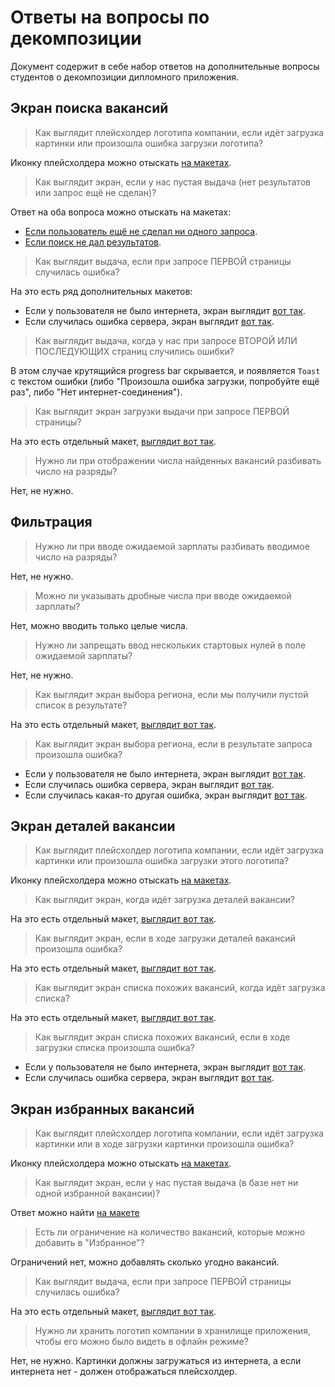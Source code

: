 # Ответы на вопросы по декомпозиции

Документ содержит в себе набор ответов на дополнительные вопросы студентов о декомпозиции дипломного приложения.

## Экран поиска вакансий

> Как выглядит плейсхолдер логотипа компании, если идёт загрузка картинки или произошла ошибка загрузки логотипа?

Иконку плейсхолдера можно
отыскать [на макетах](https://www.figma.com/file/sNxcqFQJNbNwM2SP1qjmKY/HH-(YP)?type=design&node-id=24%3A4324&mode=design&t=rFuAvXhlqtbsYFvO-1).

> Как выглядит экран, если у нас пустая выдача (нет результатов или запрос ещё не сделан)?

Ответ на оба вопроса можно отыскать на макетах:

- [Если пользователь ещё не сделал ни одного запроса](https://www.figma.com/file/sNxcqFQJNbNwM2SP1qjmKY/HH-(YP)?type=design&node-id=24%3A4461&mode=design&t=Ii9ZFLfx87Xr3Sfw-1).
- [Если поиск не дал результатов](https://www.figma.com/file/NbfNWDqi3nGTIqtqH5X1Fz/HH-Sample-(YP)?type=design&node-id=9%3A6918&mode=design&t=hyeCQURU44AYF5Vy-1).

> Как выглядит выдача, если при запросе ПЕРВОЙ страницы случилась ошибка?

На это есть ряд дополнительных макетов:

- Если у пользователя не было интернета, экран
  выглядит [вот так](https://www.figma.com/file/NbfNWDqi3nGTIqtqH5X1Fz/HH-Sample-(YP)?type=design&node-id=9%3A6832&mode=design&t=hyeCQURU44AYF5Vy-1).
- Если случилась ошибка сервера, экран
  выглядит [вот так](https://www.figma.com/file/NbfNWDqi3nGTIqtqH5X1Fz/HH-Sample-(YP)?type=design&node-id=7%3A2926&mode=design&t=hyeCQURU44AYF5Vy-1).

> Как выглядит выдача, когда у нас при запросе ВТОРОЙ ИЛИ ПОСЛЕДУЮЩИХ страниц случились ошибки?

В этом случае крутящийся progress bar скрывается, и появляется `Toast` с текстом ошибки (либо "Произошла ошибка
загрузки, попробуйте ещё раз", либо "Нет интернет-соединения").

> Как выглядит экран загрузки выдачи при запросе ПЕРВОЙ страницы?

На это есть отдельный
макет, [выглядит вот так](https://www.figma.com/file/NbfNWDqi3nGTIqtqH5X1Fz/HH-Sample-(YP)?type=design&node-id=9%3A6509&mode=design&t=hyeCQURU44AYF5Vy-1).

> Нужно ли при отображении числа найденных вакансий разбивать число на разряды?

Нет, не нужно.

## Фильтрация

> Нужно ли при вводе ожидаемой зарплаты разбивать вводимое число на разряды?

Нет, не нужно.

> Можно ли указывать дробные числа при вводе ожидаемой зарплаты?

Нет, можно вводить только целые числа.

> Нужно ли запрещать ввод нескольких стартовых нулей в поле ожидаемой зарплаты?

Нет, не нужно.

> Как выглядит экран выбора региона, если мы получили пустой список в результате?

На это есть отдельный
макет, [выглядит вот так](https://www.figma.com/file/NbfNWDqi3nGTIqtqH5X1Fz/HH-Sample-(YP)?type=design&node-id=9%3A7353&mode=design&t=hyeCQURU44AYF5Vy-1).

> Как выглядит экран выбора региона, если в результате запроса произошла ошибка?

- Если у пользователя не было интернета, экран
  выглядит [вот так](https://www.figma.com/file/NbfNWDqi3nGTIqtqH5X1Fz/HH-Sample-(YP)?type=design&node-id=9%3A6832&mode=design&t=hyeCQURU44AYF5Vy-1).
- Если случилась ошибка сервера, экран
  выглядит [вот так](https://www.figma.com/file/NbfNWDqi3nGTIqtqH5X1Fz/HH-Sample-(YP)?type=design&node-id=7%3A2926&mode=design&t=hyeCQURU44AYF5Vy-1).
- Если случилась какая-то другая ошибка, экран
  выглядит [вот так](https://www.figma.com/file/NbfNWDqi3nGTIqtqH5X1Fz/HH-Sample-(YP)?type=design&node-id=9%3A7698&mode=design&t=hyeCQURU44AYF5Vy-1).

## Экран деталей вакансии

> Как выглядит плейсхолдер логотипа компании, если идёт загрузка картинки или произошла ошибка загрузки этого логотипа?

Иконку плейсхолдера можно
отыскать [на макетах](https://www.figma.com/file/sNxcqFQJNbNwM2SP1qjmKY/HH-(YP)?type=design&node-id=24%3A4324&mode=design&t=rFuAvXhlqtbsYFvO-1).

> Как выглядит экран, когда идёт загрузка деталей вакансии?

На это есть отдельный макет, [выглядит вот так](https://www.figma.com/file/NbfNWDqi3nGTIqtqH5X1Fz/HH-Sample-(YP)?type=design&node-id=30%3A1343&mode=design&t=oH3W2XAaSfCBfm0L-1).

> Как выглядит экран, если в ходе загрузки деталей вакансий произошла ошибка?

На это есть отдельный макет, [выглядит вот так](https://www.figma.com/file/NbfNWDqi3nGTIqtqH5X1Fz/HH-Sample-(YP)?type=design&node-id=30%3A1433&mode=design&t=oH3W2XAaSfCBfm0L-1).

> Как выглядит экран списка похожих вакансий, когда идёт загрузка списка?

На это есть отдельный
макет, [выглядит вот так](https://www.figma.com/file/NbfNWDqi3nGTIqtqH5X1Fz/HH-Sample-(YP)?type=design&node-id=8%3A3060&mode=design&t=hyeCQURU44AYF5Vy-1).

> Как выглядит экран списка похожих вакансий, если в ходе загрузки списка произошла ошибка?

- Если у пользователя не было интернета, экран
  выглядит [вот так](https://www.figma.com/file/NbfNWDqi3nGTIqtqH5X1Fz/HH-Sample-(YP)?type=design&node-id=8%3A3107&mode=design&t=hyeCQURU44AYF5Vy-1).
- Если случилась ошибка сервера, экран
  выглядит [вот так](https://www.figma.com/file/NbfNWDqi3nGTIqtqH5X1Fz/HH-Sample-(YP)?type=design&node-id=8%3A3140&mode=design&t=hyeCQURU44AYF5Vy-1).

## Экран избранных вакансий

> Как выглядит плейсхолдер логотипа компании, если идёт загрузка картинки или в ходе загрузки картинки произошла ошибка?

Иконку плейсхолдера можно
отыскать [на макетах](https://www.figma.com/file/sNxcqFQJNbNwM2SP1qjmKY/HH-(YP)?type=design&node-id=24%3A4783&mode=design&t=rFuAvXhlqtbsYFvO-1).

> Как выглядит экран, если у нас пустая выдача (в базе нет ни одной избранной вакансии)?

Ответ можно
найти [на макете](https://www.figma.com/file/sNxcqFQJNbNwM2SP1qjmKY/HH-(YP)?type=design&node-id=24%3A7699&mode=design&t=rFuAvXhlqtbsYFvO-1)

> Есть ли ограничение на количество вакансий, которые можно добавить в "Избранное"?

Ограничений нет, можно добавлять сколько угодно вакансий.

> Как выглядит выдача, если при запросе ПЕРВОЙ страницы случилась ошибка?

На это есть отдельный
макет, [выглядит вот так](https://www.figma.com/file/NbfNWDqi3nGTIqtqH5X1Fz/HH-Sample-(YP)?type=design&node-id=8%3A3194&mode=design&t=hyeCQURU44AYF5Vy-1).

> Нужно ли хранить логотип компании в хранилище приложения, чтобы его можно было видеть в офлайн режиме?

Нет, не нужно. Картинки должны загружаться из интернета, а если интернета нет - должен отображаться плейсхолдер.
